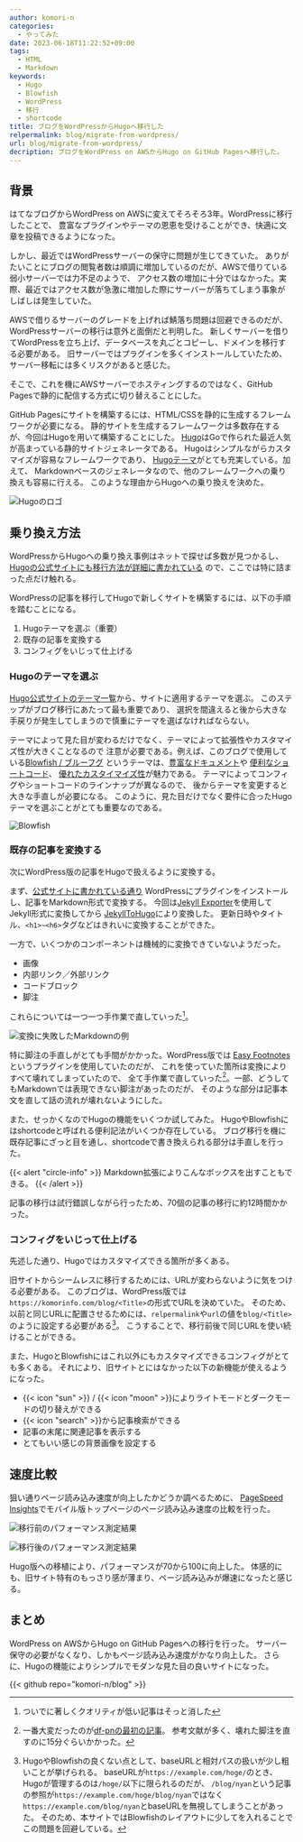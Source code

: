```yaml
---
author: komori-n
categories:
  - やってみた
date: 2023-06-18T11:22:52+09:00
tags:
  - HTML
  - Markdown
keywords:
  - Hugo
  - Blowfish
  - WordPress
  - 移行
  - shortcode
title: ブログをWordPressからHugoへ移行した
relpermalink: blog/migrate-from-wordpress/
url: blog/migrate-from-wordpress/
decription: ブログをWordPress on AWSからHugo on GitHub Pagesへ移行した。
---
```


## 背景

はてなブログからWordPress on AWSに変えてそろそろ3年。WordPressに移行したことで、
豊富なプラグインやテーマの恩恵を受けることができ、快適に文章を投稿できるようになった。

しかし、最近ではWordPressサーバーの保守に問題が生じてきていた。
ありがたいことにブログの閲覧者数は順調に増加しているのだが、AWSで借りている弱小サーバーでは力不足のようで、
アクセス数の増加に十分ではなかった。実際、最近ではアクセス数が急激に増加した際にサーバーが落ちてしまう事象が
しばしは発生していた。

AWSで借りるサーバーのグレードを上げれば鯖落ち問題は回避できるのだが、WordPressサーバーの移行は意外と面倒だと判明した。
新しくサーバーを借りてWordPressを立ち上げ、データベースを丸ごとコピーし、ドメインを移行する必要がある。
旧サーバーではプラグインを多くインストールしていたため、サーバー移転には多くリスクがあると感じた。

そこで、これを機にAWSサーバーでホスティングするのではなく、GitHub Pagesで静的に配信する方式に切り替えることにした。

GitHub Pagesにサイトを構築するには、HTML/CSSを静的に生成するフレームワークが必要になる。
静的サイトを生成するフレームワークは多数存在するが、今回はHugoを用いて構築することにした。
[Hugo](https://gohugo.io/)はGoで作られた最近人気が高まっている静的サイトジェネレータである。
Hugoはシンプルながらカスタマイズが容易なフレームワークであり、
[Hugoテーマ](https://themes.gohugo.io/)がとても充実している。加えて、
Markdownベースのジェネレータなので、他のフレームワークへの乗り換えも容易に行える。
このような理由からHugoへの乗り換えを決めた。

![Hugoのロゴ](hugo-logo.png)

## 乗り換え方法

WordPressからHugoへの乗り換え事例はネットで探せば多数が見つかるし、
[Hugoの公式サイトにも移行方法が詳細に書かれている](https://gohugo.io/tools/migrations/#wordpress)
ので、ここでは特に詰まった点だけ触れる。

WordPressの記事を移行してHugoで新しくサイトを構築するには、以下の手順を踏むことになる。

1. Hugoテーマを選ぶ（重要）
2. 既存の記事を変換する
3. コンフィグをいじって仕上げる

### Hugoのテーマを選ぶ

[Hugo公式サイトのテーマ一覧](https://themes.gohugo.io/)から、サイトに適用するテーマを選ぶ。
このステップがブログ移行にあたって最も重要であり、
選択を間違えると後から大きな手戻りが発生してしまうので慎重にテーマを選ばなければならない。

テーマによって見た目が変わるだけでなく、テーマによって拡張性やカスタマイズ性が大きくことなるので
注意が必要である。例えば、このブログで使用している[Blowfish / ブルーフグ](https://blowfish.page)
というテーマは、[豊富なドキュメント](https://blowfish.page/docs/)や
[便利なショートコード](https://blowfish.page/docs/shortcodes/)、
[優れたカスタイマイズ性](https://blowfish.page/docs/configuration/)が魅力である。
テーマによってコンフィグやショートコードのラインナップが異なるので、
後からテーマを変更すると大きな手直しが必要になる。
このように、見た目だけでなく要件に合ったHugoテーマを選ぶことがとても重要なのである。

![Blowfish](2023-06-17-20-55-22.png)

### 既存の記事を変換する

次にWordPress版の記事をHugoで扱えるように変換する。

まず、[公式サイトに書かれている通り](https://gohugo.io/tools/migrations/#wordpress)
WordPressにプラグインをインストールし、記事をMarkdown形式で変換する。
今回は[Jekyll Exporter](https://wordpress.org/plugins/jekyll-exporter/)を使用してJekyll形式に変換してから
[JekyllToHugo](https://github.com/fredrikloch/JekyllToHugo)により変換した。
更新日時やタイトル、`<h1>~<h6>`タグなどはきれいに変換することができた。

一方で、いくつかのコンポーネントは機械的に変換できていないようだった。

- 画像
- 内部リンク／外部リンク
- コードブロック
- 脚注

これらについては一つ一つ手作業で直していった[^1]。

[^1]: ついでに著しくクオリティが低い記事はそっと消した

![変換に失敗したMarkdownの例](2023-06-17-21-04-24.png "悲しみを背負った記事の例。脚注やリンクがMarkdown記法になっていない。")

特に脚注の手直しがとても手間がかかった。WordPress版では
[Easy Footnotes](https://ja.wordpress.org/plugins/easy-footnotes/)というプラグインを使用していたのだが、
これを使っていた箇所は変換によりすべて壊れてしまっていたので、
全て手作業で直していった[^2]。一部、どうしてもMarkdownでは表現できない脚注があったのだが、
そのような部分は記事本文を直して話の流れが壊れないようにした。

[^2]:
    一番大変だったのが[df-pnの最初の記事](http://localhost:1313/blog/blog/df-pn-basics/)。
    参考文献が多く、壊れた脚注を直すのに15分ぐらいかかった。

また、せっかくなのでHugoの機能をいくつか試してみた。
HugoやBlowfishにはshortcodeと呼ばれる便利記法がいくつか存在している。
ブログ移行を機に既存記事にざっと目を通し、shortcodeで書き換えられる部分は手直しを行った。

{{< alert "circle-info" >}}
Markdown拡張によりこんなボックスを出すこともできる。
{{< /alert >}}

記事の移行は試行錯誤しながら行ったため、70個の記事の移行に約12時間かかった。

### コンフィグをいじって仕上げる

先述した通り、Hugoではカスタマイズできる箇所が多くある。

旧サイトからシームレスに移行するためには、URLが変わらないように気をつける必要がある。
このブログは、WordPress版では`https://komorinfo.com/blog/<Title>`の形式でURLを決めていた。
そのため、以前と同じURLに配置させるためには、`relpermalink`や`url`の値を`blog/<Title>`のように設定する必要がある[^3]。
こうすることで、移行前後で同じURLを使い続けることができる。

[^3]:
    HugoやBlowfishの良くない点として、baseURLと相対パスの扱いが少し粗いことが挙げられる。
    baseURLが`https://example.com/hoge/`のとき、Hugoが管理するのは`/hoge/`以下に限られるのだが、
    `/blog/nyan`という記事の参照が`https://example.com/hoge/blog/nyan`ではなく
    `https://example.com/blog/nyan`とbaseURLを無視してしまうことがあった。
    そのため、本サイトではBlowfishのレイアウトに少してを入れることでこの問題を回避している。

また、HugoとBlowfishにはこれ以外にもカスタマイズできるコンフィグがとても多くある。
それにより、旧サイトとにはなかった以下の新機能が使えるようになった。

- {{< icon "sun" >}} / {{< icon "moon" >}}によりライトモードとダークモードの切り替えができる
- {{< icon "search" >}}から記事検索ができる
- 記事の末尾に関連記事を表示する
- とてもいい感じの背景画像を設定する

## 速度比較

狙い通りページ読み込み速度が向上したかどうか調べるために、
[PageSpeed Insights](https://pagespeed.web.dev/)でモバイル版トップページのページ読み込み速度の比較を行った。

![移行前のパフォーマンス測定結果](2023-06-17-20-15-50.png "移行前（WordPress on AWS Lightsail）")

![移行後のパフォーマンス測定結果](2023-06-18-08-37-47.png "移行後（Hugo on GitHub Pages）")

Hugo版への移植により、パフォーマンスが70から100に向上した。
体感的にも、旧サイト特有のもっさり感が薄まり、ページ読み込みが爆速になったと感じる。

## まとめ

WordPress on AWSからHugo on GitHub Pagesへの移行を行った。
サーバー保守の必要がなくなり、しかもページ読み込み速度がかなり向上した。
さらに、Hugoの機能によりシンプルでモダンな見た目の良いサイトになった。

{{< github repo="komori-n/blog" >}}
